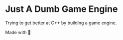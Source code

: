 # Just A Dumb Game Engine

Trying to get better at C++ by building a game engine.

Made with :blue_heart: